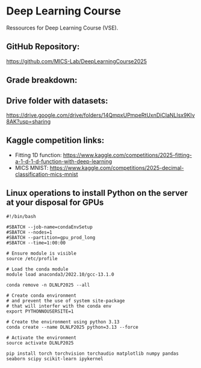 # Deep Learning Course
Ressources for Deep Learning Course (VSE).

## GitHub Repository:
https://github.com/MICS-Lab/DeepLearningCourse2025

## Grade breakdown:

## Drive folder with datasets:
https://drive.google.com/drive/folders/14QmpxUPmpeRtUxnDiCIaNLlsx9KIv8AK?usp=sharing

## Kaggle competition links:
- Fitting 1D function: https://www.kaggle.com/competitions/2025-fitting-a-1-d-1-d-function-with-deep-learning
- MICS MNIST: https://www.kaggle.com/competitions/2025-decimal-classification-mics-mnist


## Linux operations to install Python on the server at your disposal for GPUs
```
#!/bin/bash

#SBATCH --job-name=condaEnvSetup
#SBATCH --nodes=1
#SBATCH --partition=gpu_prod_long
#SBATCH --time=1:00:00

# Ensure module is visible
source /etc/profile

# Load the conda module
module load anaconda3/2022.10/gcc-13.1.0

conda remove -n DLNLP2025 --all

# Create conda environment
# and prevent the use of system site-package
# that will interfer with the conda env
export PYTHONNOUSERSITE=1

# Create the environment using python 3.13
conda create --name DLNLP2025 python=3.13 --force

# Activate the environment
source activate DLNLP2025

pip install torch torchvision torchaudio matplotlib numpy pandas seaborn scipy scikit-learn ipykernel
```
